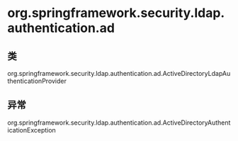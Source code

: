 # org.springframework.security.ldap.authentication.ad

## 类

org.springframework.security.ldap.authentication.ad.ActiveDirectoryLdapAuthenticationProvider

## 异常

org.springframework.security.ldap.authentication.ad.ActiveDirectoryAuthenticationException




